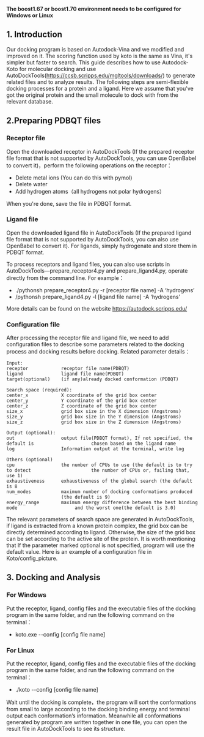 **The boost1.67 or boost1.70 environment needs to be configured for Windows or Linux**

## 1. Introduction

Our docking program is based on Autodock-Vina and we modified and improved on it. The scoring function used by koto is the same as Vina, it's simpler but faster to search. This guide describes how to use Autodock-Koto for molecular docking and use AutoDockTools(https://ccsb.scripps.edu/mgltools/downloads/) to generate related files and to analyze results. The following steps are semi-flexible docking processes for a protein and a ligand. Here we assume that you've got the original protein and the small molecule to dock with from the relevant database. 


## 2.Preparing PDBQT files

### Receptor file

Open the downloaded receptor in AutoDockTools (If the prepared receptor file format that is not supported by AutoDockTools, you can use OpenBabel to convert it)，perform the following operations on the receptor：

- Delete metal ions (You can do this with pymol)
- Delete water
- Add hydrogen atoms（all hydrogens not polar hydrogens）

When you're done, save the file in PDBQT format.

### Ligand file

Open the downloaded ligand file in AutoDockTools (If the prepared ligand file format that is not supported by AutoDockTools, you can also use OpenBabel to convert it). For ligands, simply hydrogenate and store them in PDBQT format. 

To process receptors and ligand files, you can also use scripts in AutoDockTools—prepare_receptor4.py and prepare_ligand4.py, operate directly from the command line. For example： 

- ./pythonsh prepare_receptor4.py -r [receptor file name] -A ‘hydrogens’
- /pythonsh prepare_ligand4.py -l [ligand file name] -A ‘hydrogens’

More details can be found on the website https://autodock.scripps.edu/

### Configuration file

After processing the receptor file and ligand file, we need to add configuration files to describe some parameters related to the docking process and docking results before docking. Related parameter details：

```
Input:
receptor 			receptor file name(PDBQT)
ligand 				ligand file name(PDBQT)
target(optional)	(if any)already docked conformation (PDBQT)

Search space (required):
center_x   			X coordinate of the grid box center 
center_y			Y coordinate of the grid box center
center_z			Z coordinate of the grid box center 
size_x   			grid box size in the X dimension (Angstroms)  
size_y   			grid box size in the Y dimension (Angstroms)
size_z				grid box size in the Z dimension (Angstroms)

Output (optional):
out					output file(PDBQT format), If not specified, the default is 					chosen based on the ligand name 
log					Information output at the terminal, write log

Others (optional)
cpu					the number of CPUs to use (the default is to try to detect 						the number of CPUs or, failing that, use 1)	
exhaustiveness   	exhaustiveness of the global search (the default is 8
num_modes			maximum number of docking conformations produced 
					(the default is 9) 
energy_range		maximum energy difference between the best binding mode 					and the worst one(the default is 3.0) 
```

The relevant parameters of search space are generated in AutoDockTools, if ligand is extracted from a known protein complex, the grid box can be directly determined according to ligand. Otherwise, the size of the grid box can be set according to the active site of the protein. It is worth mentioning that If the parameter marked optional is not specified, program will use the default value. Here is an example of a configuration file in Koto/config_picture. 

## 3. Docking and Analysis

### For Windows

Put the receptor, ligand, config files and the executable files of the docking program in the same folder, and run the following command on the terminal：

- koto.exe --config [config file name]

### For Linux

Put the receptor, ligand, config files and the executable files of the docking program in the same folder, and run the following command on the terminal： 

- ./koto --config [config file name]

Wait until the docking is complete，the program will sort the conformations from small to large according to the docking binding energy and terminal output each conformation’s information. Meanwhile all conformations generated by program are written together in one file, you can open the result file in AutoDockTools to see its structure. 